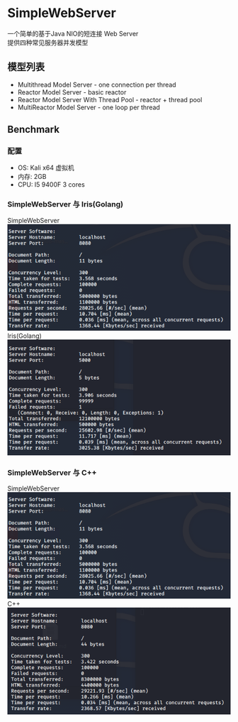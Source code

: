 # SimpleWebServer
一个简单的基于Java NIO的短连接 Web Server  
提供四种常见服务器并发模型
## 模型列表
* Multithread Model Server - one connection per thread
* Reactor Model Server - basic reactor
* Reactor Model Server With Thread Pool - reactor + thread pool
* MultiReactor Model Server - one loop per thread
## Benchmark
### 配置
* OS:     Kali x64 虚拟机
* 内存:   2GB
* CPU:    I5 9400F 3 cores
### SimpleWebServer 与 Iris(Golang)
SimpleWebServer  
![SimpleWebServer](/img/SimpleWebServer.png)  
Iris(Golang)  
![Golang](/img/Golang.png)
### SimpleWebServer 与 C++
SimpleWebServer  
![SimpleWebServer](/img/SimpleWebServer.png)  
C++  
![CPP](/img/CPP.png)